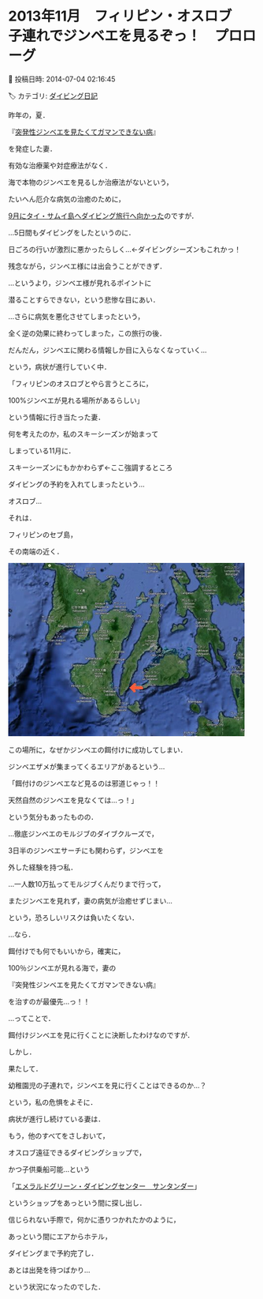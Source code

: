 # 2013年11月　フィリピン・オスロブ　子連れでジンベエを見るぞっ！　プロローグ

📅 投稿日時: 2014-07-04 02:16:45

🏷️ カテゴリ: [ダイビング日記](ce3a7a8d424d112fce83ee85c81a0e344.md)

昨年の，夏．


『[突発性ジンベエを見たくてガマンできない病](ed709e496d6a37902cc6a2452f2475c2e.md)』


を発症した妻．





有効な治療薬や対症療法がなく．


海で本物のジンベエを見るしか治療法がないという，


たいへん厄介な病気の治癒のために，


[9月にタイ・サムイ島へダイビング旅行へ向かった](ee5d6c19f03c100753be26f9cd8a82f68.md)のですが．





…5日間もダイビングをしたというのに．


日ごろの行いが激烈に悪かったらしく…←ダイビングシーズンもこれかっ！


残念ながら，ジンベエ様には出会うことができず．





…というより，ジンベエ様が見れるポイントに


潜ることすらできない，という悲惨な目にあい．


…さらに病気を悪化させてしまったという，


全く逆の効果に終わってしまった，この旅行の後．





だんだん，ジンベエに関わる情報しか目に入らなくなっていく…


という，病状が進行していく中．





「フィリピンのオスロブとやら言うところに，


100%ジンベエが見れる場所があるらしい」





という情報に行き当たった妻．


何を考えたのか，私のスキーシーズンが始まって


しまっている11月に．


スキーシーズンにもかかわらず←ここ強調するところ


ダイビングの予約を入れてしまったという…





オスロブ…


それは．


フィリピンのセブ島，


その南端の近く．




![fcef4a77afdb14723e8c99da7a087a4c.jpg](images/fcef4a77afdb14723e8c99da7a087a4c.jpg)




この場所に，なぜかジンベエの餌付けに成功してしまい．


ジンベエザメが集まってくるエリアがあるという…





「餌付けのジンベエなど見るのは邪道じゃっ！！


天然自然のジンベエを見なくては…っ！」


という気分もあったものの．





…徹底ジンベエのモルジブのダイブクルーズで，


3日半のジンベエサーチにも関わらず，ジンベエを


外した経験を持つ私．





…一人数10万払ってモルジブくんだりまで行って，


またジンベエを見れず，妻の病気が治癒せずじまい…


という，恐ろしいリスクは負いたくない．





…なら．


餌付けでも何でもいいから，確実に，


100％ジンベエが見れる海で，妻の


『突発性ジンベエを見たくてガマンできない病』


を治すのが最優先…っ！！





…ってことで．


餌付けジンベエを見に行くことに決断したわけなのですが．





しかし．


果たして．


幼稚園児の子連れで，ジンベエを見に行くことはできるのか…？


という，私の危惧をよそに．





病状が進行し続けている妻は．


もう，他のすべてをさしおいて，


オスロブ遠征できるダイビングショップで，


かつ子供乗船可能…という


「[エメラルドグリーン・ダイビングセンター　サンタンダー](http://www.emeraldgreen-santander.com/index.html)」


というショップをあっという間に探し出し．





信じられない手際で，何かに憑りつかれたかのように，


あっという間にエアからホテル，


ダイビングまで予約完了し．


あとは出発を待つばかり…


という状況になったのでした．
